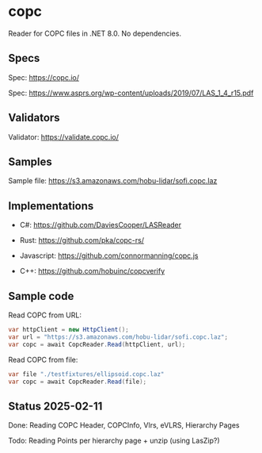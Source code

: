 # copc

Reader for COPC files in .NET 8.0. No dependencies.

## Specs 

Spec: https://copc.io/

Spec: https://www.asprs.org/wp-content/uploads/2019/07/LAS_1_4_r15.pdf


## Validators

Validator: https://validate.copc.io/

## Samples

Sample file: https://s3.amazonaws.com/hobu-lidar/sofi.copc.laz

## Implementations 

- C#: https://github.com/DaviesCooper/LASReader

- Rust: https://github.com/pka/copc-rs/

- Javascript: https://github.com/connormanning/copc.js

- C++: https://github.com/hobuinc/copcverify

## Sample code

Read COPC from URL:


```csharp
var httpClient = new HttpClient();
var url = "https://s3.amazonaws.com/hobu-lidar/sofi.copc.laz";
var copc = await CopcReader.Read(httpClient, url);
```

Read COPC from file:

```csharp
var file "./testfixtures/ellipsoid.copc.laz"
var copc = await CopcReader.Read(file);
```

## Status 2025-02-11

Done: Reading COPC Header, COPCInfo, Vlrs, eVLRS, Hierarchy Pages

Todo: Reading Points per hierarchy page + unzip (using LasZip?)
